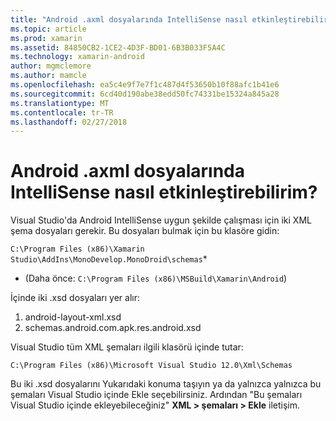 ```yaml
---
title: "Android .axml dosyalarında IntelliSense nasıl etkinleştirebilirim?"
ms.topic: article
ms.prod: xamarin
ms.assetid: 84850CB2-1CE2-4D3F-BD01-6B3B033F5A4C
ms.technology: xamarin-android
author: mgmclemore
ms.author: mamcle
ms.openlocfilehash: ea5c4e9f7e7f1c487d4f53650b10f88afc1b41e6
ms.sourcegitcommit: 6cd40d190abe38edd50fc74331be15324a845a28
ms.translationtype: MT
ms.contentlocale: tr-TR
ms.lasthandoff: 02/27/2018
---
```

# <a name="how-do-i-enable-intellisense-in-android-axml-files"></a>Android .axml dosyalarında IntelliSense nasıl etkinleştirebilirim?

Visual Studio'da Android IntelliSense uygun şekilde çalışması için iki XML şema dosyaları gerekir. Bu dosyaları bulmak için bu klasöre gidin:

`C:\Program Files (x86)\Xamarin Studio\AddIns\MonoDevelop.MonoDroid\schemas`*

* (Daha önce: `C:\Program Files (x86)\MSBuild\Xamarin\Android`)

İçinde iki .xsd dosyaları yer alır:

1. android-layout-xml.xsd
2. schemas.android.com.apk.res.android.xsd

Visual Studio tüm XML şemaları ilgili klasörü içinde tutar:

`C:\Program Files (x86)\Microsoft Visual Studio 12.0\Xml\Schemas`

Bu iki .xsd dosyalarını Yukarıdaki konuma taşıyın ya da yalnızca yalnızca bu şemaları Visual Studio içinde Ekle seçebilirsiniz. Ardından "Bu şemaları Visual Studio içinde ekleyebileceğiniz" **XML > şemaları > Ekle** iletişim.






